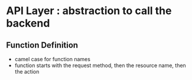 # API Layer : abstraction to call the backend

## Function Definition

-   camel case for function names
-   function starts with the request method, then the resource name, then the
    action
